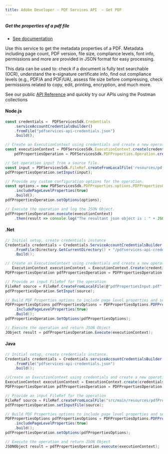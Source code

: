 ```yaml
---
title: Adobe Developer — PDF Services API  — Get PDF
---
```


<TextBlock slots="heading, buttons, text, text1, text2"  theme="dark" className="bgBlue"/>

##### Get the properties of a pdf file

- [See documentation](/src/pages/gettingstarted.md)

Use this service to get the metadata properties of a PDF. Metadata including page count, PDF version, file size, compliance levels, font info, permissions and more are provided in JSON format for easy processing.

This data can be used to: check if a document is fully text searchable (OCR), understand the e-signature certificate info, find out compliance levels (e.g., PDF/A and PDF/UA), assess file size before compressing, check permissions related to copy, edit, printing, encryption, and much more.


See our public [API Reference](https://documentcloud.adobe.com/document-services/index.html#post-pdfProperties) and quickly try our APIs using the Postman collections


<CodeBlock slots="heading, code" repeat="3" languages="js,.net,java" />


#### Node.js

```js
const credentials =  PDFServicesSdk.Credentials
	.serviceAccountCredentialsBuilder()
	.fromFile("pdfservices-api-credentials.json")
	.build();

// Create an ExecutionContext using credentials and create a new operation instance.
const executionContext = PDFServicesSdk.ExecutionContext.create(credentials),
	pdfPropertiesOperation = PDFServicesSdk.PDFProperties.Operation.createNew();

// Set operation input from a source file.
const input = PDFServicesSdk.FileRef.createFromLocalFile('resources/pdfPropertiesInput.pdf');
pdfPropertiesOperation.setInput(input);

// Provide any custom configuration options for the operation.
const options = new PDFServicesSdk.PDFProperties.options.PDFPropertiesOptions.Builder()
	.includePageLevelProperties(true)
	.build();
pdfPropertiesOperation.setOptions(options);

// Execute the operation and log the JSON Object.
pdfPropertiesOperation.execute(executionContext)
	.then(result => console.log("The resultant json object is : " + JSON.stringify(result)))

```

#### .Net

```c#
// Initial setup, create credentials instance
Credentials credentials = Credentials.ServiceAccountCredentialsBuilder()
    .FromFile(Directory.GetCurrentDirectory() + "/pdfservices-api-credentials.json")
    .Build();

// Create an ExecutionContext using credentials and create a new operation instance
   ExecutionContext executionContext = ExecutionContext.Create(credentials);
PDFPropertiesOperation pdfPropertiesOperation = PDFPropertiesOperation.CreateNew();

// Provide an input FileRef for the operation
FileRef source = FileRef.CreateFromLocalFile(@"pdfPropertiesInput.pdf");
pdfPropertiesOperation.SetInput(source);

// Build PDF Properties options to include page level properties and set them into the operation
PDFPropertiesOptions pdfPropertiesOptions = PDFPropertiesOptions.PDFPropertiesOptionsBuilder()
    .IncludePageLevelProperties(true)
    .Build();
pdfPropertiesOperation.SetOptions(pdfPropertiesOptions);

// Execute the operation and return JSON Object
JObject result = pdfPropertiesOperation.Execute(executionContext);
```

#### Java

```java
// Initial setup, create credentials instance.
Credentials credentials = Credentials.serviceAccountCredentialsBuilder()
    .fromFile("pdfservices-api-credentials.json")
    .build();

//Create an ExecutionContext using credentials and create a new operation instance.
ExecutionContext executionContext = ExecutionContext.create(credentials);
PDFPropertiesOperation pdfPropertiesOperation = PDFPropertiesOperation.createNew();

// Provide an input FileRef for the operation
FileRef source = FileRef.createFromLocalFile("src/main/resources/pdfPropertiesInput.pdf");
pdfPropertiesOperation.setInputFile(source);

// Build PDF Properties options to include page level properties and set them into the operation
PDFPropertiesOptions pdfPropertiesOptions = PDFPropertiesOptions.PDFPropertiesOptionsBuilder()
    .includePageLevelProperties(true)
    .build();
pdfPropertiesOperation.setOptions(pdfPropertiesOptions);

// Execute the operation and return JSON Object
JSONObject result = pdfPropertiesOperation.execute(executionContext);

```
